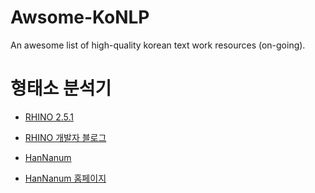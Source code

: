 # Awsome-KoNLP
An awesome list of high-quality korean text work resources (on-going).


# 형태소 분석기
* [RHINO 2.5.1](https://sourceforge.net/projects/koreananalyzer/)
 - [RHINO 개발자 블로그](http://blog.naver.com/lingua)

* [HanNanum](http://kldp.net/hannanum/)
 - [HanNanum 홈페이지](http://semanticweb.kaist.ac.kr/home/index.php/HanNanum)
